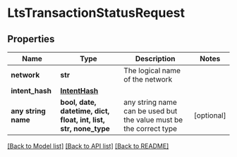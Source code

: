 # LtsTransactionStatusRequest


## Properties
Name | Type | Description | Notes
------------ | ------------- | ------------- | -------------
**network** | **str** | The logical name of the network | 
**intent_hash** | [**IntentHash**](IntentHash.md) |  | 
**any string name** | **bool, date, datetime, dict, float, int, list, str, none_type** | any string name can be used but the value must be the correct type | [optional]

[[Back to Model list]](../README.md#documentation-for-models) [[Back to API list]](../README.md#documentation-for-api-endpoints) [[Back to README]](../README.md)


